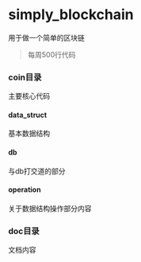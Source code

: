 # simply_blockchain
用于做一个简单的区块链

> 每周500行代码

### coin目录
主要核心代码
#### data_struct
基本数据结构
#### db
与db打交道的部分
#### operation
关于数据结构操作部分内容

### doc目录
文档内容


